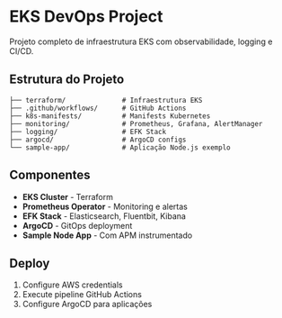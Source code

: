 # EKS DevOps Project

Projeto completo de infraestrutura EKS com observabilidade, logging e CI/CD.

## Estrutura do Projeto

```
├── terraform/              # Infraestrutura EKS
├── .github/workflows/      # GitHub Actions
├── k8s-manifests/          # Manifests Kubernetes
├── monitoring/             # Prometheus, Grafana, AlertManager
├── logging/                # EFK Stack
├── argocd/                 # ArgoCD configs
└── sample-app/             # Aplicação Node.js exemplo
```

## Componentes

- **EKS Cluster** - Terraform
- **Prometheus Operator** - Monitoring e alertas
- **EFK Stack** - Elasticsearch, Fluentbit, Kibana
- **ArgoCD** - GitOps deployment
- **Sample Node App** - Com APM instrumentado

## Deploy

1. Configure AWS credentials
2. Execute pipeline GitHub Actions
3. Configure ArgoCD para aplicações
